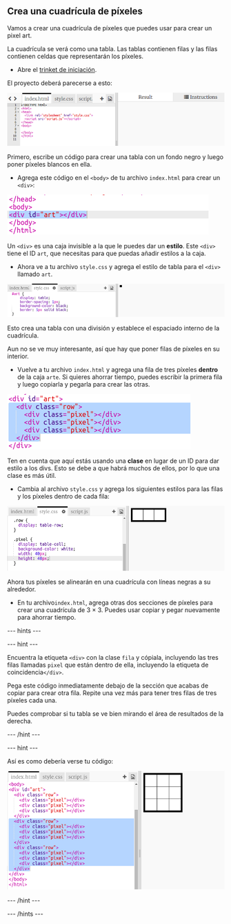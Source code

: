 ## Crea una cuadrícula de píxeles

Vamos a crear una cuadrícula de píxeles que puedes usar para crear un pixel art.

La cuadrícula se verá como una tabla. Las tablas contienen filas y las filas contienen celdas que representarán los píxeles.

+ Abre el [trinket de iniciación](http://jumpto.cc/web-pixel).

El proyecto deberá parecerse a esto:

![captura de pantalla](images/pixel-starter.png)

Primero, escribe un código para crear una tabla con un fondo negro y luego poner píxeles blancos en ella.

+ Agrega este código en el `<body>` de tu archivo `index.html` para crear un `<div>`:

![captura de pantalla](images/pixel-art-art.png)

Un `<div>` es una caja invisible a la que le puedes dar un **estilo**. Este `<div>` tiene el ID `art`, que necesitas para que puedas añadir estilos a la caja.

+ Ahora ve a tu archivo `style.css` y agrega el estilo de tabla para el `<div>` llamado `art`.

![captura de pantalla](images/pixel-art-style.png)

Esto crea una tabla con una división y establece el espaciado interno de la cuadrícula.

Aun no se ve muy interesante, así que hay que poner filas de píxeles en su interior.

+ Vuelve a tu archivo `index.html` y agrega una fila de tres píxeles **dentro** de la caja `arte`. Si quieres ahorrar tiempo, puedes escribir la primera fila y luego copiarla y pegarla para crear las otras.

![captura de pantalla](images/pixel-art-row.png)

Ten en cuenta que aquí estás usando una **clase** en lugar de un ID para dar estilo a los divs. Esto se debe a que habrá muchos de ellos, por lo que una clase es más útil.

+ Cambia al archivo `style.css` y agrega los siguientes estilos para las filas y los píxeles dentro de cada fila:

![captura de pantalla](images/pixel-art-row-style.png)

Ahora tus píxeles se alinearán en una cuadrícula con líneas negras a su alrededor.

+ En tu archivo` index.html `, agrega otras dos secciones de píxeles para crear una cuadrícula de 3 × 3. Puedes usar copiar y pegar nuevamente para ahorrar tiempo.

\--- hints \---

\--- hint \---

Encuentra la etiqueta `<div>` con la clase `fila` y cópiala, incluyendo las tres filas llamadas `pixel` que están dentro de ella, incluyendo la etiqueta de coincidencia`</div>`.

Pega este código inmediatamente debajo de la sección que acabas de copiar para crear otra fila. Repite una vez más para tener tres filas de tres píxeles cada una.

Puedes comprobar si tu tabla se ve bien mirando el área de resultados de la derecha.

\--- /hint \---

\--- hint \---

Así es como debería verse tu código:

![captura de pantalla](images/pixel-art-grid-3.png)

\--- /hint \---

\--- /hints \---